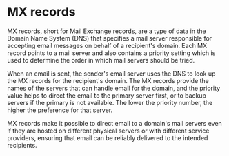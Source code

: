 # MX records

MX records, short for Mail Exchange records, are a type of data in the Domain Name System (DNS) that specifies a mail server responsible for accepting email messages on behalf of a recipient's domain. Each MX record points to a mail server and also contains a priority setting which is used to determine the order in which mail servers should be tried.

When an email is sent, the sender's email server uses the DNS to look up the MX records for the recipient's domain. The MX records provide the names of the servers that can handle email for the domain, and the priority value helps to direct the email to the primary server first, or to backup servers if the primary is not available. The lower the priority number, the higher the preference for that server.

MX records make it possible to direct email to a domain's mail servers even if they are hosted on different physical servers or with different service providers, ensuring that email can be reliably delivered to the intended recipients.
